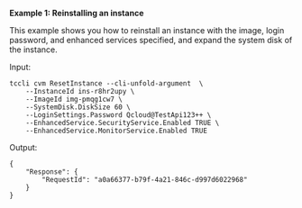 **Example 1: Reinstalling an instance**

This example shows you how to reinstall an instance with the image, login password, and enhanced services specified, and expand the system disk of the instance.

Input: 

```
tccli cvm ResetInstance --cli-unfold-argument  \
    --InstanceId ins-r8hr2upy \
    --ImageId img-pmqg1cw7 \
    --SystemDisk.DiskSize 60 \
    --LoginSettings.Password Qcloud@TestApi123++ \
    --EnhancedService.SecurityService.Enabled TRUE \
    --EnhancedService.MonitorService.Enabled TRUE
```

Output: 
```
{
    "Response": {
        "RequestId": "a0a66377-b79f-4a21-846c-d997d6022968"
    }
}
```

